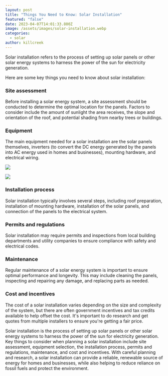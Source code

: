 ```yaml
---
layout: post
title: "Things You Need to Know: Solar Installation"
featured: "false"
date: 2023-04-07T14:01:33.800Z
image: /assets/images/solar-installation.webp
categories:
  - solar
author: killcreek
---
```


Solar installation refers to the process of setting up solar panels or other solar energy systems to harness the power of the sun for electricity generation.

Here are some key things you need to know about solar installation:

### Site assessment

Before installing a solar energy system, a site assessment should be conducted to determine the optimal location for the panels. Factors to consider include the amount of sunlight the area receives, the slope and orientation of the roof, and potential shading from nearby trees or buildings.

### Equipment

The main equipment needed for a solar installation are the solar panels themselves, inverters (to convert the DC energy generated by the panels into AC energy used in homes and businesses), mounting hardware, and electrical wiring.

![](https://www.youtube.com/watch?v=Ptk_1Dc2iPY)

![](//www.youtube.com/watch?v=Ptk_1Dc2iPY?width=800&height=500)

### Installation process

Solar installation typically involves several steps, including roof preparation, installation of mounting hardware, installation of the solar panels, and connection of the panels to the electrical system.

### Permits and regulations

Solar installation may require permits and inspections from local building departments and utility companies to ensure compliance with safety and electrical codes.

### Maintenance

Regular maintenance of a solar energy system is important to ensure optimal performance and longevity. This may include cleaning the panels, inspecting and repairing any damage, and replacing parts as needed.

### Cost and incentives

The cost of a solar installation varies depending on the size and complexity of the system, but there are often government incentives and tax credits available to help offset the cost. It's important to do research and get quotes from multiple installers to ensure you're getting a fair price.

Solar installation is the process of setting up solar panels or other solar energy systems to harness the power of the sun for electricity generation. Key things to consider when planning a solar installation include site assessment, equipment selection, the installation process, permits and regulations, maintenance, and cost and incentives. With careful planning and research, a solar installation can provide a reliable, renewable source of energy for homes and businesses, while also helping to reduce reliance on fossil fuels and protect the environment.
